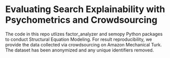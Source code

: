 # Evaluating Search Explainability with Psychometrics and Crowdsourcing

The code in this repo utlizes factor_analyzer and semopy Python packages to conduct Structural Equation Modeling. For result reproducibility, we provide the data collected via crowdsourcing on Amazon Mechanical Turk. The dataset has been anonymized and any unique identifiers removed.
